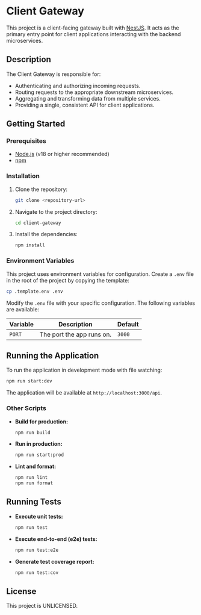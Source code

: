 # Client Gateway

This project is a client-facing gateway built with [NestJS](https://nestjs.com/). It acts as the primary entry point for client applications interacting with the backend microservices.

## Description

The Client Gateway is responsible for:
- Authenticating and authorizing incoming requests.
- Routing requests to the appropriate downstream microservices.
- Aggregating and transforming data from multiple services.
- Providing a single, consistent API for client applications.

## Getting Started

### Prerequisites

- [Node.js](https://nodejs.org/en/) (v18 or higher recommended)
- [npm](https://www.npmjs.com/)

### Installation

1.  Clone the repository:
    ```bash
    git clone <repository-url>
    ```
2.  Navigate to the project directory:
    ```bash
    cd client-gateway
    ```
3.  Install the dependencies:
    ```bash
    npm install
    ```

### Environment Variables

This project uses environment variables for configuration. Create a `.env` file in the root of the project by copying the template:

```bash
cp .template.env .env
```

Modify the `.env` file with your specific configuration. The following variables are available:

| Variable | Description             | Default |
| -------- | ----------------------- | ------- |
| `PORT`   | The port the app runs on. | `3000`  |

## Running the Application

To run the application in development mode with file watching:

```bash
npm run start:dev
```

The application will be available at `http://localhost:3000/api`.

### Other Scripts

- **Build for production:**
  ```bash
  npm run build
  ```

- **Run in production:**
  ```bash
  npm run start:prod
  ```

- **Lint and format:**
  ```bash
  npm run lint
  npm run format
  ```

## Running Tests

- **Execute unit tests:**
  ```bash
  npm run test
  ```

- **Execute end-to-end (e2e) tests:**
  ```bash
  npm run test:e2e
  ```

- **Generate test coverage report:**
  ```bash
  npm run test:cov
  ```

## License

This project is UNLICENSED.